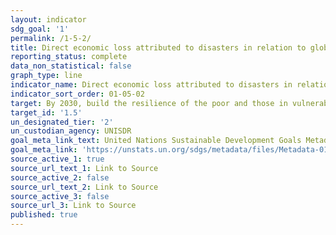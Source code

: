 ```yaml
---
layout: indicator
sdg_goal: '1'
permalink: /1-5-2/
title: Direct economic loss attributed to disasters in relation to global gross domestic product (GDP)
reporting_status: complete
data_non_statistical: false
graph_type: line
indicator_name: Direct economic loss attributed to disasters in relation to global gross domestic product (GDP)
indicator_sort_order: 01-05-02
target: By 2030, build the resilience of the poor and those in vulnerable situations and reduce their exposure and vulnerability to climate-related extreme events and other economic, social and environmental shocks and disasters
target_id: '1.5'
un_designated_tier: '2'
un_custodian_agency: UNISDR
goal_meta_link_text: United Nations Sustainable Development Goals Metadata (pdf 894kB)
goal_meta_link: 'https://unstats.un.org/sdgs/metadata/files/Metadata-01-05-02.pdf'1-5-3
source_active_1: true
source_url_text_1: Link to Source
source_active_2: false
source_url_text_2: Link to Source
source_active_3: false
source_url_3: Link to Source
published: true
---
```

